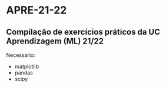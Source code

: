 # APRE-21-22

## Compilação de exercícios práticos da UC Aprendizagem (ML) 21/22

Necessário: 
 - matplotlib
 - pandas
 - scipy
 
